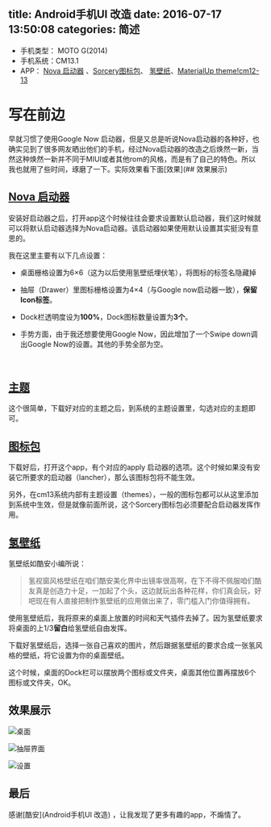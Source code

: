 title: Android手机UI 改造
date: 2016-07-17 13:50:08
categories: 简述
  --- 


- 手机类型： MOTO G(2014)
- 手机系统：CM13.1
- APP： [Nova 启动器](http://www.coolapk.com/apk/com.teslacoilsw.launcher) 、[Sorcery图标包](http://www.coolapk.com/apk/com.sorcerer.sorcery.iconpack)、 [氢壁纸](http://www.coolapk.com/apk/cn.zhj.hydrogenwallpager)、[MaterialUp theme!cm12-13](http://www.coolapk.com/apk/com.materialuptheme.victorburgoa)


# 写在前边


 早就习惯了使用Google Now 启动器，但是又总是听说Nova启动器的各种好，也确实见到了很多网友晒出他们的手机，经过Nova启动器的改造之后焕然一新，当然这种焕然一新并不同于MIUI或者其他rom的风格，而是有了自己的特色。所以我也就用了些时间，琢磨了一下。实际效果看下面[效果](## 效果展示)

  

## [Nova 启动器](http://www.coolapk.com/apk/com.teslacoilsw.launcher)

安装好启动器之后，打开app这个时候往往会要求设置默认启动器，我们这时候就可以将默认启动器选择为Nova启动器。该启动器如果使用默认设置其实挺没有意思的。

我在这里主要有以下几点设置：

- 桌面栅格设置为6×6（这为以后使用氢壁纸埋伏笔），将图标的标签名隐藏掉

- 抽屉（Drawer）里图标栅格设置为4×4（与Google now启动器一致），**保留Icon标签**。

- Dock栏透明度设为**100%**，Dock图标数量设置为**3个**。

- 手势方面，由于我还想要使用Google Now，因此增加了一个Swipe down调出Google Now的设置。其他的手势全部为空。

  ​

## [主题](http://www.coolapk.com/apk/com.materialuptheme.victorburgoa)

这个很简单，下载好对应的主题之后，到系统的主题设置里，勾选对应的主题即可。


## [图标包](http://www.coolapk.com/apk/com.sorcerer.sorcery.iconpack)

下载好后，打开这个app，有个对应的apply 启动器的选项。这个时候如果没有安装它所要求的启动器（lancher），那么该图标包将不能生效。

另外，在cm13系统内部有主题设置（themes），一般的图标包都可以从这里添加到系统中生效，但是就像前面所说，这个Sorcery图标包必须要配合启动器发挥作用。



##  [氢壁纸](http://www.coolapk.com/apk/cn.zhj.hydrogenwallpager)

氢壁纸如酷安小编所说：

>氢视窗风格壁纸在咱们酷安美化界中出镜率很高啊，在下不得不佩服咱们酷友真是创造力十足，一加起了个头，这边就玩出各种花样，你们真会玩，好吧现在有人直接把制作氢壁纸的应用做出来了，零门槛入门你值得拥有。



使用氢壁纸后，我将原来的桌面上放置的时间和天气插件去掉了。因为氢壁纸要求将桌面的上1/3**留白**给氢壁纸自由发挥。

下载好氢壁纸后，选择一张自己喜欢的图片，然后跟据氢壁纸的要求合成一张氢风格的壁纸，将它设置为你的桌面壁纸。

这个时候，桌面的Dock栏可以摆放两个图标或文件夹，桌面其他位置再摆放6个图标或文件夹，OK。



## 效果展示

![桌面](https://lh3.googleusercontent.com/s-AYDrJZFO3yDX2WPBt0mLu5feL4kG4BaQi4MKXZl0hE6tyh_3T_HFQxYPdSd5cMzbJ9Yt2o_sBKGJNp5_YodwE2Iail5kZrh42ERDFwiRj9Niw-lG6CpjSe4oeSIqUvO1AOJwDPDb0Xvkrdqd321kU52yWGmk3VlEZuVbhW6dQqVUYUPohCv8wVJI4md0-Na8lD7AQAx-51tyc6g0R3HNoSL6irsSBrKEWx3Qffsxjs_BetHJQpiX6D7UvM4oz2IzyUPwuY8LaKriPxHSZTE2chY7zM-ZRCn2jfoLR62RvWNYdzDuStQUFzB2KTOa2FZTNb7Jk3zAHPSEz0EdDGKFXBxi9kUuU46mWjRF0kWMKuTj_-g4jvup5REzPdRsjKP0VCI_aKPaxHHjNH-1IAgPPhzVZYmiHe-vR7DXKD1jaP5nL3XzSSFgxi_lbQ31RLoe4Lv7aVgKt6iM8MvIbod3fX5K-50JSpZMON_jTgtt5b9qhJugRWL7mIzSXOKnyTag96PznJAcJoNfGLsfl07zeiTGOEdk13cFulFVXkY16rCvFCcd2DgIl8b6tp7chTiJD_ZDcMQSF3UbkoQ55MTCK55JKxGcbG=w367-h650-no)



![抽屉界面](https://lh3.googleusercontent.com/qgT91fc4qzZHzN15oj0EYBnqDUH807DQI4POg-SoxMr2QUlnMDPKA6igMieof3Dcq_bzkmFjR_lIlOLAhY8iX-yj83-IGWHDBrQg9Fp42D5ZyyQvOIon0fjovQsbB7YVPdILJQTYN94MHQUwFiyND2yRqqL4PMOP1UzdIL3BKXf8UZQr7rmcGZDYuKg4uhSp7r2sFxohYfmvW6SnkrBU3FmE5w5KuPkwN9eOf1mx82Y2tT8XgU1JBkbNpJgW_QfejGmqUVpQgO_Ssi2zaSCGT80-xzXxcDqBiRkMIundB0PO9E0iUCA8W2cahiOCqtjoG3wFae6ZiOceil-hXVh8I4qJjhElzXW7ZUZS2cGV4MoQxkVmwMWIyfCNAEZBYYfg-EX2dDRKdRvUSoVvlLsiqifGnFaPhMqAz-sVrDDbAU9QeNWWWF4p-Z6e-L5N0S01r5qeropMlzRuhSQtBMRPmm5vm91Qum8tOl5sXY2lgxXgGunbWVt7Po80JCvkWT55k82X9na_TtfYaQvaKXHQVX2q6p2L_uNmFD67XJc-JFzOyDLQWnYwww8QldY1uY6la0yaLU5MlnxTrmKcgRbOJHQc94fMvfwf=w367-h650-no)







![设置](https://lh3.googleusercontent.com/O3vr_xp00jyuBPyECYWXY0F3uG5iaBA-cCQ2eEUbUKHQFutxTFJAeiGkF1vD-iMsGF3P34WlgEKUL7ujfB-nbatn_8lL-nnWSw18bW0E2rLhkv8v2pkln__LKeHLIGliKCSYFtbv-5yxeESJqNBSyf0hp1GIvcxXypYm3yCJPDiUAZblFnklUBPBXwJMl_x-GUERfeIyrU0tjCjJIXvBfSLPWkkdUVmaaz5hkXrNADJFUwGve6Bg9AdrMitINTrPtnOty8e63w-kPrFQUryg2aQQlTh9REtm1gbCKWTxG7Ri9hbfXbVD0c8KNSEQFLj5zINvUTX4UtgrZMK_5vfOxxSfPuyVh98pxrqO_pi0R9a_gfdKpGKiGUpDBKNrEC1KmWc-CBdEf085T9MXu4_4LpzD9uQgKAZkM1S3AuJ0Q7ksESv2SyXvBjKEGVdjsXxJIk59bgfxuOLmYrb0eXdSHMtRShWL99ECQSvMm78wZsHy8FCMjRDQgk9bPQt7RC_kXiQELMiDNGwlzxCP5dbsnDyOBMY3hPMlTGeXUAkAMdpJFBLxUhHyIpPP43FwjHJXc1O-yZcO7APFmWj4Yb2myPMn3BwA0q9_=w367-h650-no)



## 最后

感谢[酷安](Android手机UI 改造) ，让我发现了更多有趣的app，不煽情了。



  ​